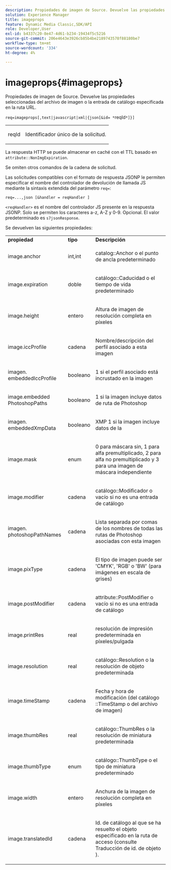 ```yaml
---
description: Propiedades de imagen de Source. Devuelve las propiedades seleccionadas del archivo de imagen o la entrada de catálogo especificada en la ruta URL.
solution: Experience Manager
title: imageprops
feature: Dynamic Media Classic,SDK/API
role: Developer,User
exl-id: b4337c20-8e47-4d61-b234-19434f5c5216
source-git-commit: 206e4643e3926cb85b4be2189743578f88180be7
workflow-type: tm+mt
source-wordcount: '334'
ht-degree: 4%

---
```


# imageprops{#imageprops}

Propiedades de imagen de Source. Devuelve las propiedades seleccionadas del archivo de imagen o la entrada de catálogo especificada en la ruta URL.

`req=imageprops[,text|javascript|xml|{json[&id= *`reqId`*]}]`

<table id="simpletable_8E03127D50444CA7878A6B08E866EE2E"> 
 <tr class="strow"> 
  <td class="stentry"> <p><span class="codeph"><span class="varname"> reqId</span></span> </p> </td> 
  <td class="stentry"> <p>Identificador único de la solicitud. </p></td> 
 </tr> 
</table>

La respuesta HTTP se puede almacenar en caché con el TTL basado en `attribute::NonImgExpiration`.

Se omiten otros comandos de la cadena de solicitud.

Las solicitudes compatibles con el formato de respuesta JSONP le permiten especificar el nombre del controlador de devolución de llamada JS mediante la sintaxis extendida del parámetro `req=`:

`req=...,json [&handler = reqHandler ]`

`<reqHandler>` es el nombre del controlador JS presente en la respuesta JSONP. Solo se permiten los caracteres a-z, A-Z y 0-9. Opcional. El valor predeterminado es `s7jsonResponse`.

Se devuelven las siguientes propiedades:

<table id="table_5F289E2E21594A5598DF98E65DEDDFA0"> 
 <tbody> 
  <tr> 
   <td> <b> propiedad</b> </td> 
   <td> <b> tipo</b> </td> 
   <td> <b> Descripción</b> </td> 
  </tr> 
  <tr> 
   <td> <p> <span class="codeph"> image.anchor</span> </p> </td> 
   <td> <p> int,int </p> </td> 
   <td> <p> <span class="codeph"> catalog::Anchor</span> o el punto de ancla predeterminado </p> </td> 
  </tr> 
  <tr> 
   <td> <p> <span class="codeph"> image.expiration</span> </p> </td> 
   <td> <p> doble </p> </td> 
   <td> <p> <span class="codeph"> catálogo::Caducidad</span> o el tiempo de vida predeterminado </p> </td> 
  </tr> 
  <tr> 
   <td> <p> <span class="codeph"> image.height</span> </p> </td> 
   <td> <p> entero </p> </td> 
   <td> <p>Altura de imagen de resolución completa en píxeles </p> </td> 
  </tr> 
  <tr> 
   <td> <p> <span class="codeph"> image.iccProfile</span> </p> </td> 
   <td> <p> cadena </p> </td> 
   <td> <p> Nombre/descripción del perfil asociado a esta imagen </p> </td> 
  </tr> 
  <tr> 
   <td> <p> <span class="codeph"> imagen. embeddedIccProfile</span> </p> </td> 
   <td> <p> booleano </p> </td> 
   <td> <p> 1 si el perfil asociado está incrustado en la imagen </p> </td> 
  </tr> 
  <tr> 
   <td> <p> <span class="codeph"> image.embedded PhotoshopPaths</span> </p> </td> 
   <td> <p> booleano </p> </td> 
   <td> <p> 1 si la imagen incluye datos de ruta de Photoshop </p> </td> 
  </tr> 
  <tr> 
   <td> <p> <span class="codeph"> imagen. embeddedXmpData</span> </p> </td> 
   <td> <p> booleano </p> </td> 
   <td> <p> XMP 1 si la imagen incluye datos de la </p> </td> 
  </tr> 
  <tr> 
   <td> <p> <span class="codeph"> image.mask</span> </p> </td> 
   <td> <p> enum </p> </td> 
   <td> <p> 0 para máscara sin, 1 para alfa premultiplicado, 2 para alfa no premultiplicado y 3 para una imagen de máscara independiente </p> </td> 
  </tr> 
  <tr> 
   <td> <p> <span class="codeph"> image.modifier</span> </p> </td> 
   <td> <p> cadena </p> </td> 
   <td> <p> <span class="codeph"> catálogo::Modificador</span> o vacío si no es una entrada de catálogo </p> </td> 
  </tr> 
  <tr> 
   <td> <p> <span class="codeph"> imagen. photoshopPathNames</span> </p> </td> 
   <td> <p> cadena </p> </td> 
   <td> <p> Lista separada por comas de los nombres de todas las rutas de Photoshop asociadas con esta imagen </p> </td> 
  </tr> 
  <tr> 
   <td> <p> <span class="codeph"> image.pixType</span> </p> </td> 
   <td> <p> cadena </p> </td> 
   <td> <p> El tipo de imagen puede ser 'CMYK', 'RGB' o 'BW' (para imágenes en escala de grises) </p> </td> 
  </tr> 
  <tr> 
   <td> <p> <span class="codeph"> image.postModifier</span> </p> </td> 
   <td> <p> cadena </p> </td> 
   <td> <p> <span class="codeph"> attribute::PostModifier</span> o vacío si no es una entrada de catálogo </p> </td> 
  </tr> 
  <tr> 
   <td> <p> <span class="codeph"> image.printRes</span> </p> </td> 
   <td> <p> real </p> </td> 
   <td> <p> resolución de impresión predeterminada en píxeles/pulgada </p> </td> 
  </tr> 
  <tr> 
   <td> <p> <span class="codeph"> image.resolution</span> </p> </td> 
   <td> <p> real </p> </td> 
   <td> <p> <span class="codeph"> catálogo::Resolution</span> o la resolución de objeto predeterminada </p> </td> 
  </tr> 
  <tr> 
   <td> <p> <span class="codeph"> image.timeStamp</span> </p> </td> 
   <td> <p> cadena </p> </td> 
   <td> <p>Fecha y hora de modificación (del catálogo <span class="codeph">::TimeStamp</span> o del archivo de imagen) </p> </td> 
  </tr> 
  <tr> 
   <td> <p> <span class="codeph"> image.thumbRes</span> </p> </td> 
   <td> <p> real </p> </td> 
   <td> <p> <span class="codeph"> catálogo::ThumbRes</span> o la resolución de miniatura predeterminada </p> </td> 
  </tr> 
  <tr> 
   <td> <p> <span class="codeph"> image.thumbType</span> </p> </td> 
   <td> <p> enum </p> </td> 
   <td> <p> <span class="codeph"> catálogo::ThumbType</span> o el tipo de miniatura predeterminado </p> </td> 
  </tr> 
  <tr> 
   <td> <p> <span class="codeph"> image.width</span> </p> </td> 
   <td> <p> entero </p> </td> 
   <td> <p> Anchura de la imagen de resolución completa en píxeles </p> </td> 
  </tr> 
  <tr> 
   <td> <p> <span class="codeph"> image.translatedId</span> </p> </td> 
   <td> <p> cadena </p> </td> 
   <td> <p> Id. de catálogo al que se ha resuelto el objeto <span class="varname"> </span> especificado en la ruta de acceso (consulte Traducción de id. de objeto <a href="../../../../../../is-api/http-ref/image-serving-api-ref/c-http-protocol-reference/c-syntax-and-features/r-object-id-translation.md#reference-cf3e34e6cbb346d69ded9982bfdef414" type="reference" format="dita" scope="local"> </a>). </p> </td> 
  </tr> 
 </tbody> 
</table>
